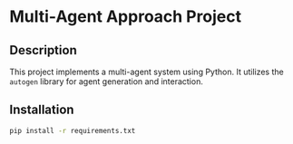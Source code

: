 # Multi-Agent Approach Project

## Description
This project implements a multi-agent system using Python. It utilizes the `autogen` library for agent generation and interaction.

## Installation
```bash
pip install -r requirements.txt

